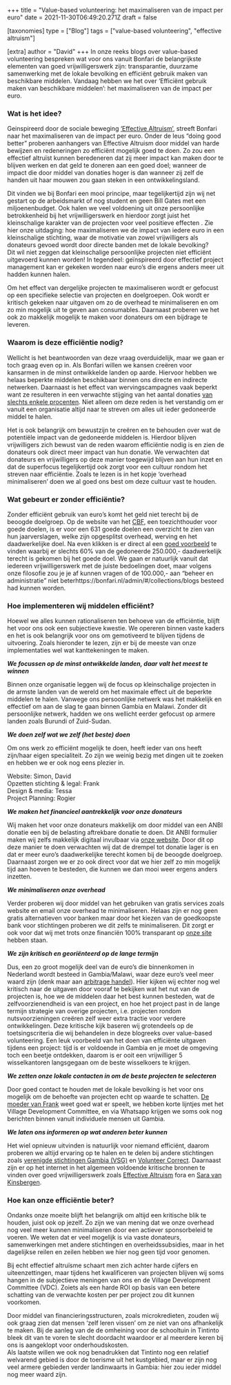 +++
title = "Value-based volunteering: het maximaliseren van de impact per euro"
date = 2021-11-30T06:49:20.271Z
draft = false

[taxonomies]
type = ["Blog"]
tags = ["value-based volunteering", "effective altruism"]

[extra]
author = "David"
+++
In onze reeks blogs over value-based volunteering bespreken wat voor ons vanuit Bonfari de belangrijkste elementen van goed vrijwilligerswerk zijn: transparantie, duurzame samenwerking met de lokale bevolking en efficiënt gebruik maken van beschikbare middelen. Vandaag hebben we het over ‘Efficiënt gebruik maken van beschikbare middelen’: het maximaliseren van de impact per euro. <!-- more --> 

### Wat is het idee?

Geinspireerd door de sociale beweging [‘Effective Altruism’](https://www.effectivealtruism.org/), streeft Bonfari naar het maximaliseren van de impact per euro. Onder de leus “doing good better” proberen aanhangers van Effective Altruism door middel van harde bewijzen en redeneringen zo efficiënt mogelijk goed te doen. Zo zou een effectief altruïst kunnen beredeneren dat zij meer impact kan maken door te blijven werken en dat geld te doneren aan een goed doel; wanneer de impact die door middel van donaties hoger is dan wanneer zij zelf de handen uit haar mouwen zou gaan steken in een ontwikkelingsland.

Dit vinden we bij Bonfari een mooi principe, maar tegelijkertijd zijn wij net gestart op de arbeidsmarkt of nog student en geen Bill Gates met een miljoenenbudget. Ook halen we veel voldoening uit onze persoonlijke betrokkenheid bij het vrijwilligerswerk en hierdoor zorgt juist het kleinschalige karakter van de projecten voor veel positieve effecten . Zie hier onze uitdaging: hoe maximaliseren we de impact van iedere euro in een kleinschalige stichting, waar de motivatie van zowel vrijwilligers als donateurs gevoed wordt door directe banden met de lokale bevolking?\
Dit wil niet zeggen dat kleinschalige persoonlijke projecten niet efficiënt uitgevoerd kunnen worden! In tegendeel: geïnspireerd door effectief project management kan er gekeken worden naar euro’s die ergens anders meer uit hadden kunnen halen. 

Om het effect van dergelijke projecten te maximaliseren wordt er gefocust op een specifieke selectie van projecten en doelgroepen. Ook wordt er kritisch gekeken naar uitgaven om zo de overhead te minimaliseren en om zo min mogelijk uit te geven aan consumables. Daarnaast proberen we het ook zo makkelijk mogelijk te maken voor donateurs om een bijdrage te leveren.

### Waarom is deze efficiëntie nodig?

Wellicht is het beantwoorden van deze vraag overduidelijk, maar we gaan er toch graag even op in. Als Bonfari willen we kansen creëren voor kansarmen in de minst ontwikkelde landen op aarde. Hiervoor hebben we helaas beperkte middelen beschikbaar binnen ons directe en indirecte netwerken. Daarnaast is het effect van wervingscampagnes vaak beperkt want ze resulteren in een verwachte stijging van het aantal donaties [van slechts enkele procenten](https://renebekkers.files.wordpress.com/2016/03/bekkers_bmnr_vfi_11.pdf). Niet alleen om deze reden is het verstandig om er vanuit een organisatie altijd naar te streven om alles uit ieder gedoneerde middel te halen.

Het is ook belangrijk om bewustzijn te creëren en te behouden over wat de potentiële impact van de gedoneerde middelen is. Hierdoor blijven vrijwilligers zich bewust van de reden waarom efficiëntie nodig is en zien de donateurs ook direct meer impact van hun donatie. We verwachten dat donateurs en vrijwilligers op deze manier toegewijd blijven aan hun inzet en dat de superfocus tegelijkertijd ook zorgt voor een cultuur rondom het streven naar efficiëntie. Zoals te lezen is in het kopje ‘overhead minimaliseren’ doen we al goed ons best om deze cultuur vast te houden.

### Wat gebeurt er zonder efficiëntie?

Zonder efficiënt gebruik van euro’s komt het geld niet terecht bij de beoogde doelgroep. Op de website van het [CBF](https://www.cbf.nl/), een toezichthouder voor goede doelen, is er voor een 631 goede doelen een overzicht te zien van hun jaarverslagen, welke zijn opgesplitst overhead, werving en het daadwerkelijke doel. Na even klikken is er direct al een [goed voorbeeld](https://www.cbf.nl/organisatie/care-for-brazil) te vinden waarbij er slechts 60% van de gedoneerde 250.000,- daadwerkelijk terecht is gekomen bij het goede doel. We gaan er natuurlijk vanuit dat iedereen vrijwilligerswerk met de juiste bedoelingen doet, maar volgens onze filosofie zou je je af kunnen vragen of de 100.000,- aan “beheer en administratie” niet beterhttps://bonfari.nl/admin/#/collections/blogs besteed had kunnen worden. 

### Hoe implementeren wij middelen efficiënt?

Hoewel we alles kunnen rationaliseren ten behoeve van de efficiëntie, blijft het voor ons ook een subjectieve kwestie. We opereren binnen vaste kaders en het is ook belangrijk voor ons om gemotiveerd te blijven tijdens de uitvoering. Zoals hieronder te lezen, zijn er bij de meeste van onze implementaties wel wat kanttekeningen te maken.

***We focussen op de minst ontwikkelde landen, daar valt het meest te winnen***

Binnen onze organisatie leggen wij de focus op kleinschalige projecten in de armste landen van de wereld om het maximale effect uit de beperkte middelen te halen. Vanwege ons persoonlijke netwerk was het makkelijk en effectief om aan de slag te gaan binnen Gambia en Malawi. Zonder dit persoonlijke netwerk, hadden we ons wellicht eerder gefocust op armere landen zoals Burundi of Zuid-Sudan. 

***We doen zelf wat we zelf (het beste) doen***

Om ons werk zo efficiënt mogelijk te doen, heeft ieder van ons heeft zijn/haar eigen specialiteit. Zo zijn we weinig bezig met dingen uit te zoeken en hebben we er ook nog eens plezier in.

Website: Simon, David\
Opzetten stichting & legal: Frank\
Design & media: Tessa\
Project Planning: Rogier

***We maken het financieel aantrekkelijk voor onze donateurs*** 

Wij maken het voor onze donateurs makkelijk om door middel van een ANBI donatie een bij de belasting aftrekbare donatie te doen. Dit ANBI formulier maken wij zelfs makkelijk digitaal invulbaar via [onze website](https://bonfari.nl/). Door dit op deze manier te doen verwachten wij dat de drempel tot donatie lager is en dat er meer euro’s daadwerkelijke terecht komen bij de beoogde doelgroep. Daarnaast zorgen we er zo ook direct voor dat we hier zelf zo min mogelijk tijd aan hoeven te besteden, die kunnen we dan mooi weer ergens anders inzetten.

***We minimaliseren onze overhead***

Verder proberen wij door middel van het gebruiken van gratis services zoals website en email onze overhead te minimaliseren. Helaas zijn er nog geen gratis alternatieven voor banken maar door het kiezen van de goedkoopste bank voor stichtingen proberen we dit zelfs te minimaliseren. Dit zorgt er ook voor dat wij met trots onze financiën 100% transparant op [onze site](https://bonfari.nl/type/financien/) hebben staan.

***We zijn kritisch en georiënteerd op de lange termijn***

Dus, een zo groot mogelijk deel van de euro’s die binnenkomen in Nederland wordt besteed in Gambia/Malawi, waar deze euro’s veel meer waard zijn (denk maar aan [arbitrage handel](https://nl.wikipedia.org/wiki/Arbitrage_(handel))). Hier kijken wij echter nog wel kritisch naar de uitgaven door vooraf te bekijken wat het nut van de projecten is, hoe we de middelen daar het best kunnen besteden, wat de zelfvoorzienendheid is van een project, en hoe het project past in de lange termijn strategie van overige projecten, i.e. projecten rondom nutsvoorzieningen creëren zelf weer extra tractie voor verdere ontwikkelingen. Deze kritische kijk baseren wij grotendeels op de toetsingscriteria die wij behandelen in deze blogreeks over value-based volunteering. Een leuk voorbeeld van het doen van efficiënte uitgaven tijdens een project: tijd is er voldoende in Gambia en je moet de omgeving toch een beetje ontdekken, daarom is er ooit een vrijwilliger 5 wisselkantoren langsgegaan om de beste wisselkoers te krijgen.

***We zetten onze lokale contacten in om de beste projecten te selecteren***

Door goed contact te houden met de lokale bevolking is het voor ons mogelijk om de behoefte van projecten echt op waarde te schatten. [De moeder van Frank](https://bonfari.net/over/) weet goed wat er speelt, we hebben korte lijntjes met het Village Development Committee, en via Whatsapp krijgen we soms ook nog berichten binnen vanuit individuele mensen uit Gambia.

***We laten ons informeren op wat anderen beter kunnen***

Het wiel opnieuw uitvinden is natuurlijk voor niemand efficiënt, daarom proberen we altijd ervaring op te halen en te delen bij andere stichtingen zoals [verenigde stichtingen Gambia (VSG)](https://www.vsgambia.com/) en [Volunteer Correct](https://www.volunteercorrect.nl/). Daarnaast zijn er op het internet in het algemeen voldoende kritische bronnen te vinden over goed vrijwilligerswerk zoals [Effective Altruism](https://www.effectivealtruism.org/) fora en [Sara van Kinsbergen](https://www.ru.nl/caos/vm/kinsbergen/).

### Hoe kan onze efficiëntie beter?

Ondanks onze moeite blijft het belangrijk om altijd een kritische blik te houden, juist ook op jezelf. Zo zijn we van mening dat we onze overhead nog veel meer kunnen minimaliseren door een actiever sponsorbeleid te voeren. We weten dat er veel mogelijk is via vaste donateurs, samenwerkingen met andere stichtingen en overheidssubsidies, maar in het dagelijkse reilen en zeilen hebben we hier nog geen tijd voor genomen.

Bij echt effectief altruïsme schaart men zich achter harde cijfers en uiteenzettingen, maar tijdens het kwalificeren van projecten blijven wij soms hangen in de subjectieve meningen van ons en de Village Development Committee (VDC). Zoiets als een harde ROI op basis van een betere schatting van de verwachte kosten per per project zou dit kunnen voorkomen. 

Door middel van financieringsstructuren, zoals microkredieten, zouden wij ook graag zien dat mensen ‘zelf leren vissen’ om ze niet van ons afhankelijk te maken. Bij de aanleg van de de omheining voor de schooltuin in Tintinto bleek dit van te voren te slecht doordacht waardoor er al meerdere keren bij ons is aangeklopt voor onderhoudskosten.\
Als laatste willen we ook nog benadrukken dat Tintinto nog een relatief welvarend gebied is door de toerisme uit het kustgebied, maar er zijn nog veel armere gebieden verder landinwaarts in Gambia: hier zou ieder middel nog meer waard zijn.

<!--EndFragment-->